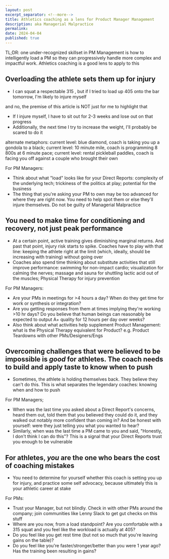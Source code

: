```yaml
---
layout: post
excerpt_separator: <!--more-->
title: Athletics coaching as a lens for Product Manager Management
description: aka Managerial Malpractice
permalink: 
date: 2024-04-04
published: true
---
```


TL;DR: one under-recognized skillset in PM Management is how to intelligently load a PM so they can progressively handle more complex and impactful work. Athletics coaching is a good lens to apply to this

## Overloading the athlete sets them up for injury
* I can squat a respectable 315 <span class="sidenote-number"></span>, but if I tried to load up 405 onto the bar tomorrow, I'm likely to injure myself

<span class="sidenote">and no, the premise of this article is NOT just for me to highlight that</span> 

* If I injure myself, I have to sit out for 2-3 weeks and lose out on that progress
* Additionally, the next time I try to increase the weight, I'll probably be scared to do it <span class="sidenote-number"></span>

<span class="sidenote">alternate metaphors: current level: blue diamond, coach is taking you up a gondola to a black; current level: 10 minute mile, coach is programming 8 800s at 6 minute pace; current level: rental pickleball paddles, coach is facing you off against a couple who brought their own</span>

For PM Managers:
* Think about what "load" looks like for your Direct Reports: complexity of the underlying tech; trickiness of the politics at play; potential for the business
* The thing that you're asking your PM to own may be too advanced for where they are right now. You need to help spot them or else they'll injure themselves. Do not be guilty of Managerial Malpractice

## You need to make time for conditioning and recovery, not just peak performance
* At a certain point, active training gives diminishing marginal returns. And past that point, injury risk starts to spike. Coaches have to play with that line: keeping the athlete right at the limit (which, ideally, should be increasing with training) without going over
* Coaches also spend time thinking about substitute activities that still improve performance: swimming for non-impact cardio; visualization for calming the nerves; massage and sauna for shuttling lactic acid out of the muscles; Physical Therapy for injury prevention

For PM Managers:
* Are your PMs in meetings for >4 hours a day? When do they get time for work or synthesis or integration? 
* Are you getting responses from them at times implying they're working >10 hr days? Do you believe that human beings can reasonably be expected to output A+ quality for 12 hours per day over weeks? 
* Also think about what activities help supplement Product Management: what is the Physical Therapy equivalent for Product? e.g. Product Teardowns with other PMs/Designers/Engs


## Overcoming challenges that were believed to be impossible is _good_ for athletes. The coach needs to build and apply taste to know when to push
* Sometimes, the athlete is holding themselves back. They believe they can't do this. This is what separates the legendary coaches: knowing when and how to push

For PM Managers;
* When was the last time you asked about a Direct Report's concerns, heard them out, told them that you believed they could do it, and they walked out notably more confident than coming in? And be honest with yourself: were they just telling you what you wanted to hear?
* Similarly, when was the last time a PM came to you and said, "Honestly, I don't think I can do this"? This is a signal that your Direct Reports trust you enough to be vulnerable


## For athletes, _you_ are the one who bears the cost of coaching mistakes
* You need to determine for yourself whether this coach is setting you up for injury, and practice some self advocacy, because ultimately this is your athletic career at stake

For PMs:
* Trust your Manager, but not blindly. Check in with other PMs around the company; join communities like Lenny Slack to get gut checks on this stuff
* Where are you now, from a load standpoint? Are you comfortable with a 315 squat and you feel like the workload is actually at 405? 
* Do you feel like you get rest time (but not so much that you're leaving gains on the table)? 
* Do you feel like you're faster/stronger/better than you were 1 year ago? Has the training been resulting in gains? 